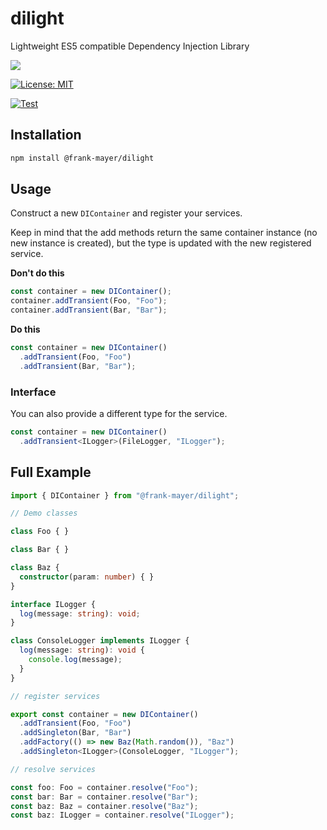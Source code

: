 # dilight

Lightweight ES5 compatible Dependency Injection Library

[![](https://img.shields.io/badge/Types-included-blue?logo=typescript&style=plastic)](https://www.typescriptlang.org)

[![License: MIT](https://img.shields.io/badge/License-MIT-yellow.svg)](https://opensource.org/licenses/MIT)

[![Test](https://github.com/Frank-Mayer/dilight/actions/workflows/test.yml/badge.svg)](https://github.com/Frank-Mayer/dilight/actions/workflows/test.yml)

## Installation

```bash
npm install @frank-mayer/dilight
```

## Usage

Construct a new `DIContainer` and register your services.

Keep in mind that the add methods return the same container instance (no new instance is created), but the type is updated with the new registered service.

**Don't do this**

```TypeScript
const container = new DIContainer();
container.addTransient(Foo, "Foo");
container.addTransient(Bar, "Bar");
```

**Do this**

```TypeScript
const container = new DIContainer()
  .addTransient(Foo, "Foo")
  .addTransient(Bar, "Bar");
```

### Interface

You can also provide a different type for the service.

```TypeScript
const container = new DIContainer()
  .addTransient<ILogger>(FileLogger, "ILogger");
```

## Full Example

```TypeScript
import { DIContainer } from "@frank-mayer/dilight";

// Demo classes

class Foo { }

class Bar { }

class Baz {
  constructor(param: number) { }
}

interface ILogger {
  log(message: string): void;
}

class ConsoleLogger implements ILogger {
  log(message: string): void {
    console.log(message);
  }
}

// register services

export const container = new DIContainer()
  .addTransient(Foo, "Foo")
  .addSingleton(Bar, "Bar")
  .addFactory(() => new Baz(Math.random()), "Baz")
  .addSingleton<ILogger>(ConsoleLogger, "ILogger");

// resolve services

const foo: Foo = container.resolve("Foo");
const bar: Bar = container.resolve("Bar");
const baz: Baz = container.resolve("Baz");
const baz: ILogger = container.resolve("ILogger");
```
